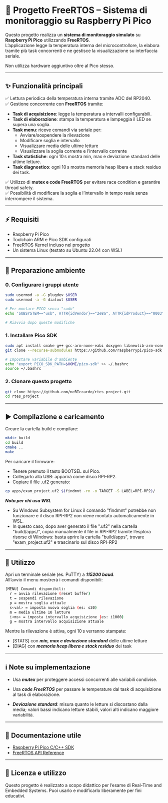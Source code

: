 # 📌 Progetto FreeRTOS – Sistema di monitoraggio su Raspberry Pi Pico

Questo progetto realizza un **sistema di monitoraggio simulato** su **Raspberry Pi Pico** utilizzando **FreeRTOS**.  
L’applicazione legge la temperatura interna del microcontrollore, la elabora tramite più task concorrenti e ne gestisce la visualizzazione su interfaccia seriale.  

Non utilizza hardware aggiuntivo oltre al Pico stesso.

---

## ✨ Funzionalità principali

✅ Lettura periodica della temperatura interna tramite ADC del RP2040.  
✅ Gestione concorrente con **FreeRTOS** tramite:
- **Task di acquisizione**: legge la temperatura a intervalli configurabili.
- **Task di elaborazione**: stampa la temperatura e lampeggia il LED se supera una soglia.
- **Task menu**: riceve comandi via seriale per:
  - Avviare/sospendere la rilevazione
  - Modificare soglia e intervallo
  - Visualizzare media delle ultime letture
  - Visualizzare la soglia corrente e l’intervallo corrente
- **Task statistiche**: ogni 10 s mostra min, max e deviazione standard delle ultime letture.
- **Task diagnostico**: ogni 10 s mostra memoria heap libera e stack residuo dei task.

✅ Utilizzo di **mutex e code FreeRTOS** per evitare race condition e garantire thread safety.  
✅ Possibilità di modificare la soglia e l’intervallo in tempo reale senza interrompere il sistema.

---

## ⚡ Requisiti

- Raspberry Pi Pico
- Toolchain ARM e Pico SDK configurati
- FreeRTOS Kernel incluso nel progetto
- Un sistema Linux (testato su Ubuntu 22.04 con WSL)

---

## 🔧 Preparazione ambiente

### 0. Configurare i gruppi utente
```bash
sudo usermod -a -G plugdev $USER
sudo usermod -a -G dialout $USER

# Per montare PICO senza "sudo"
echo 'SUBSYSTEM=="usb", ATTR{idVendor}=="2e8a", ATTR{idProduct}=="0003", MODE="0660", GROUP="plugdev"' | sudo tee /etc/udev/rules.d/99-rpi-pico.rules > /dev/null

# Riavvia dopo queste modifiche
```
### 1. Installare Pico SDK
```bash
sudo apt install cmake g++ gcc-arm-none-eabi doxygen libnewlib-arm-none-eabi git python3
git clone --recurse-submodules https://github.com/raspberrypi/pico-sdk.git $HOME/pico-sdk

# Impostare variabile d'ambiente
echo "export PICO_SDK_PATH=$HOME/pico-sdk" >> ~/.bashrc
source ~/.bashrc
```
### 2. Clonare questo progetto
```bash
git clone https://github.com/neRIccardo/rtes_project.git
cd rtes_project
```
---
## ▶️ Compilazione e caricamento
Creare la cartella build e compilare:
```bash
mkdir build
cd build
cmake ..
make
```
Per caricare il firmware:
- Tenere premuto il tasto BOOTSEL sul Pico.
- Collegarlo alla USB: apparirà come disco RPI-RP2.
- Copiare il file .uf2 generato:
```bash
cp apps/exam_project.uf2 $(findmnt -rn -o TARGET -S LABEL=RPI-RP2)/
```

***Nota per chi usa WSL***
- Su Windows Subsystem for Linux il comando "findmnt" potrebbe non funzionare e il disco RPI-RP2 non viene montato automaticamente in WSL.
- In questo caso, dopo aver generato il file ".uf2" nella cartella "build/apps/", copia manualmente il file in RPI-RP2 tramite l’esplora risorse di Windows: basta aprire la cartella "build/apps", trovare "exam_project.uf2" e trascinarlo sul disco RPI-RP2

---

## 📌 Utilizzo
Apri un terminale seriale (es. PuTTY) a ***115200 baud***. <br>
All’avvio il menu mostrerà i comandi disponibili:
```bash
[MENU] Comandi disponibili:
  r = avvia rilevazione (reset buffer)
  t = sospendi rilevazione
  p = mostra soglia attuale
  s<val> = imposta nuova soglia (es: s30)
  m = media ultime 10 letture
  i<ms> = imposta intervallo acquisizione (es: i1000)
  g = mostra intervallo acquisizione attuale
  ```
Mentre la rilevazione è attiva, ogni 10 s verranno stampate:
- [STATS] con ***min, max e deviazione standard*** delle ultime letture
- [DIAG] con ***memoria heap libera e stack residuo*** dei task

---
## ℹ️ Note su implementazione
- Usa ***mutex*** per proteggere accessi concorrenti alle variabili condivise.

- Usa ***code FreeRTOS*** per passare le temperature dal task di acquisizione al task di elaborazione.

- ***Deviazione standard***: misura quanto le letture si discostano dalla media; valori bassi indicano letture stabili, valori alti indicano maggiore variabilità.
---

## 📖 Documentazione utile
- [Raspberry Pi Pico C/C++ SDK](https://datasheets.raspberrypi.org/pico/raspberry-pi-pico-c-sdk.pdf)
- [FreeRTOS API Reference](https://www.freertos.org/a00106.html)
---
## 📝 Licenza e utilizzo
Questo progetto è realizzato a scopo didattico per l’esame di Real-Time and Embedded Systems.
Puoi usarlo e modificarlo liberamente per fini educativi.